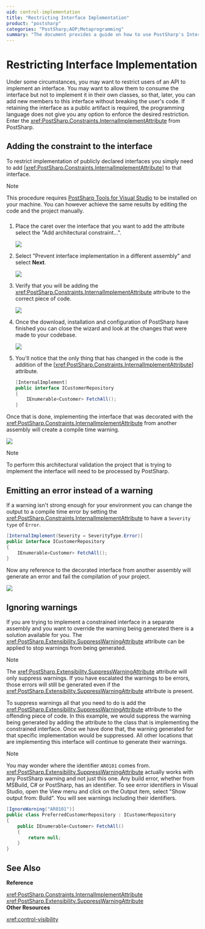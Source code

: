 ```yaml
---
uid: control-implementation
title: "Restricting Interface Implementation"
product: "postsharp"
categories: "PostSharp;AOP;Metaprogramming"
summary: "The document provides a guide on how to use PostSharp's InternalImplementAttribute to restrict users from implementing an interface in their own classes, helping prevent issues when new members are added to the interface. "
---
```

# Restricting Interface Implementation

Under some circumstances, you may want to restrict users of an API to implement an interface. You may want to allow them to consume the interface but not to implement it in their own classes, so that, later, you can add new members to this interface without breaking the user's code. If retaining the interface as a public artifact is required, the programming language does not give you any option to enforce the desired restriction. Enter the <xref:PostSharp.Constraints.InternalImplementAttribute> from PostSharp. 


## Adding the constraint to the interface

To restrict implementation of publicly declared interfaces you simply need to add [<xref:PostSharp.Constraints.InternalImplementAttribute>] to that interface. 

> [!NOTE]
> This procedure requires [PostSharp Tools for Visual Studio](https://visualstudiogallery.msdn.microsoft.com/a058d5d3-e654-43f8-a308-c3bdfdd0be4a) to be installed on your machine. You can however achieve the same results by editing the code and the project manually. 

### 

1. Place the caret over the interface that you want to add the attribute select the "Add architectural constraint...".

    ![](../../Aspects/Tutorials/InternalImplement_1.PNG)


2. Select "Prevent interface implementation in a different assembly" and select **Next**. 

    ![](../../Aspects/Tutorials/InternalImplement_2.png)


3. Verify that you will be adding the <xref:PostSharp.Constraints.InternalImplementAttribute> attribute to the correct piece of code. 

    ![](../../Aspects/Tutorials/InternalImplement_3.png)


4. Once the download, installation and configuration of PostSharp have finished you can close the wizard and look at the changes that were made to your codebase.

    ![](../../Aspects/Tutorials/InternalImplement_4.png)


5. You'll notice that the only thing that has changed in the code is the addition of the [<xref:PostSharp.Constraints.InternalImplementAttribute>] attribute. 

    ```csharp
    [InternalImplement] 
    public interface ICustomerRepository 
    { 
        IEnumerable<Customer> FetchAll(); 
    }
    ```


Once that is done, implementing the interface that was decorated with the <xref:PostSharp.Constraints.InternalImplementAttribute> from another assembly will create a compile time warning. 

![](../../Aspects/Tutorials/InternalImplementWarning.PNG)

> [!NOTE]
> To perform this architectural validation the project that is trying to implement the interface will need to be processed by PostSharp.


## Emitting an error instead of a warning

If a warning isn't strong enough for your environment you can change the output to a compile time error by setting the <xref:PostSharp.Constraints.InternalImplementAttribute> to have a `Severity type` of `Error`. 

```csharp
[InternalImplement(Severity = SeverityType.Error)] 
public interface ICustomerRepository 
{ 
    IEnumerable<Customer> FetchAll(); 
}
```

Now any reference to the decorated interface from another assembly will generate an error and fail the compilation of your project.

![](../../Aspects/Tutorials/InternalImplementError.png)


## Ignoring warnings

If you are trying to implement a constrained interface in a separate assembly and you want to override the warning being generated there is a solution available for you. The <xref:PostSharp.Extensibility.SuppressWarningAttribute> attribute can be applied to stop warnings from being generated. 

> [!NOTE]
> The <xref:PostSharp.Extensibility.SuppressWarningAttribute> attribute will only suppress warnings. If you have escalated the warnings to be errors, those errors will still be generated even if the <xref:PostSharp.Extensibility.SuppressWarningAttribute> attribute is present. 

To suppress warnings all that you need to do is add the <xref:PostSharp.Extensibility.SuppressWarningAttribute> attribute to the offending piece of code. In this example, we would suppress the warning being generated by adding the attribute to the class that is implementing the constrained interface. Once we have done that, the warning generated for that specific implementation would be suppressed. All other locations that are implementing this interface will continue to generate their warnings. 

> [!NOTE]
> You may wonder where the identifier `AR0101` comes from. <xref:PostSharp.Extensibility.SuppressWarningAttribute> actually works with any PostSharp warning and not just this one. Any build error, whether from MSBuild, C# or PostSharp, has an identifier. To see error identifiers in Visual Studio, open the View menu and click on the Output item, select "Show output from: Build". You will see warnings including their identifiers. 

```csharp
[IgnoreWarning("AR0101")] 
public class PreferredCustomerRepository : ICustomerRepository 
{ 
    public IEnumerable<Customer> FetchAll() 
    { 
        return null; 
    } 
}
```

## See Also

**Reference**

<xref:PostSharp.Constraints.InternalImplementAttribute>
<br><xref:PostSharp.Extensibility.SuppressWarningAttribute>
<br>**Other Resources**

<xref:control-visibility>
<br>
